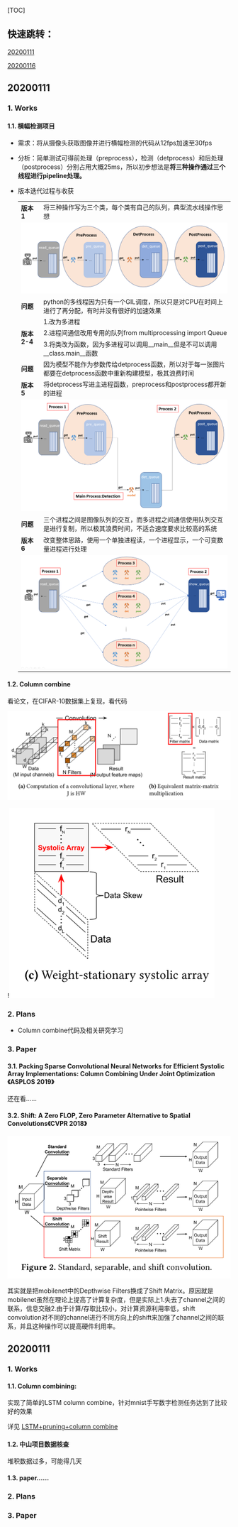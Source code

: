 [TOC]

## 快速跳转：

[20200111](#1.1)

[20200116](#1.2)

## <span id="1.1">20200111</span>

### 1. Works

#### 1.1. 横幅检测项目

* 需求：将从摄像头获取图像并进行横幅检测的代码从12fps加速至30fps

* 分析：简单测试可得前处理（preprocess），检测（detprocess）和后处理（postprocess）分别占用大概25ms，所以初步想法是**将三种操作通过三个线程进行pipeline处理。**

* 版本迭代过程与收获

  
  
  <table>
  	<tr>
          <td><b>版本1</b></td>
  	    <td>将三种操作写为三个类，每个类有自己的队列，典型流水线操作思想</td>  
  	</tr >
  	<tr >
  	    <td colspan="2">
              <img src='202001工作记录.assets/1578676236465.png'/>
          </td>
  	</tr>
       <tr>
          <td><b>问题</b></td>
  	    <td>python的多线程因为只有一个GIL调度，所以只是对CPU在时间上进行了再分配，有时并没有很好的加速效果</td>  
  	</tr >
      <tr>
          <td rowspan="3"><b>版本2-4</b></td>
          <td>1.改为多进程</td>
      </tr>
      <tr>
          <td>2.进程间通信改用专用的队列from multiprocessing import Queue</td> 
      </tr>
      <tr>
          <td>3.将类改为函数，因为多进程可以调用__main__但是不可以调用__class.main__函数</td> 
      </tr>
      <tr>
          <td><b>问题</b></td>
  	    <td>因为模型不能作为参数传给detprocess函数，所以对于每一张图片都要在detprocess函数中重新构建模型，极其浪费时间</td>
      </tr>
      <tr>
          <td><b>版本5</b></td>
  	    <td>将detprocess写进主进程函数，preprocess和postprocess都开新的进程</td>
      </tr>
      <tr>
          <td colspan="2"><img src="202001工作记录.assets/1578678272154.png"></td>
      </tr>
      <tr>
          <td><b>问题</b></td>
  	    <td>三个进程之间是图像队列的交互，而多进程之间通信使用队列交互是进行复制，所以极其浪费时间，不适合速度要求比较高的系统</td>
      <tr>
          <td><b>版本6</b></td>
  	    <td>改变整体思路，使用一个单独进程读，一个进程显示，一个可变数量进程进行处理</td>
      </tr>
      <tr>
          <td colspan="2"><img src="202001工作记录.assets/1578679348001.png"></td>
      </tr>
  </table>

#### 1.2. Column combine

看论文，在CIFAR-10数据集上复现，看代码

![1578709970922](202001工作记录.assets/1578709970922.png)

!![1578709986032](202001工作记录.assets/1578709986032.png)

### 2. Plans

* Column combine代码及相关研究学习

### 3. Paper

#### 3.1. Packing Sparse Convolutional Neural Networks for Efficient Systolic Array Implementations: Column Combining Under Joint Optimization《ASPLOS 2019》

还在看……

#### 3.2. Shift: A Zero FLOP, Zero Parameter Alternative to Spatial Convolutions《CVPR 2018》

![1578680509156](202001工作记录.assets/1578680509156.png)

其实就是把mobilenet中的Depthwise Filters换成了Shift Matrix。原因就是mobilenet虽然在理论上提高了计算复杂度，但是实际上1.失去了channel之间的联系，信息交融2.由于计算/存取比较小，对计算资源利用率低，shift convolution对不同的channel进行不同方向上的shift来加强了channel之间的联系，并且这种操作可以提高硬件利用率。

## <span id="1.1">20200111</span>

### 1. Works

#### 1.1. Column combining:

实现了简单的LSTM column combine，针对mnist手写数字检测任务达到了比较好的效果

详见 [LSTM+pruning+column combine](https://github.com/luckyqsz/BCRC-ASAGroup/blob/master/Yanhong%20Wang/2020/20200116%20lstm%2Bprune%2Bcolcombine.pptx)

#### 1.2. 中山项目数据核查

堆积数据过多，可能得几天

#### 1.3. paper……

### 2. Plans

### 3. Paper
